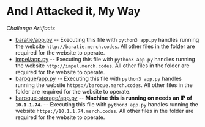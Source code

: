 # And I Attacked it, My Way

_Challenge Artifacts_

- [baratie/app.py](./baratie/app.py) -- Executing this file with `python3 app.py` handles running the website `http://baratie.merch.codes`. All other files in the folder are required for the website to operate.
- [impel/app.py](./impel/app.py) -- Executing this file with `python3 app.py` handles running the  website `http://impel.merch.codes`. All other files in the folder are required for the website to operate.
- [baroque/app.py](./baroque/app.py) -- Executing this file with `python3 app.py` handles running the website `https://baroque.merch.codes`. All other files in the folder are required for the website to operate.
- [baroque-storage/app.py](./baroque-storage/app.py) -- **Machine this is running on needs an IP of `10.1.1.74`.** -- Executing this file with `python3 app.py` handles running the website `https://10.1.1.74.merch.codes`. All other files in the folder are required for the website to operate.